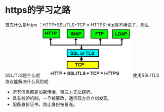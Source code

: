 # https的学习之路
首先什么是https ：HTTP+SSL/TLS+TCP = HTTPS
http就不用说了，那么SSL/TLS是什么呢
![](https://github.com/huyanshi/https/blob/master/http.png)
使用SSL/TLS协议能解决什么风险呢
* 所有信息都是加密传播，第三方无法窃听。
* 具有校验机制，一旦被篡改，通信双方会立刻发现。
* 配备身份证书，防止身份被冒充。
